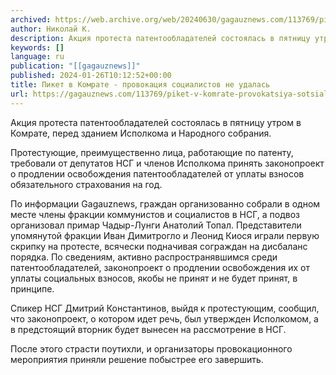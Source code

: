 ```yaml
---
archived: https://web.archive.org/web/20240630/gagauznews.com/113769/piket-v-komrate-provokatsiya-sotsialistov-ne-udalas.html
author: Николай К.
description: Акция протеста патентообладателей состоялась в пятницу утром в Комрате, перед зданием Исполкома и Народного собрания. Протестующие, преимущественно лица, работающие по патенту, требовали от депутатов НСГ и членов Исполкома принять законопроект о продлении освобождения патентообладателей от уплаты взносов обязательного страхования на год. По информации Gagauznews, граждан организованно собрали в одном месте члены фракции коммунистов и социалистов в НСГ, а подвоз организовал примар Чадыр-Лунги Анатолий Топал. Представители упомянутой фракции Иван Димитрогло и Леонид Киося играли первую скрипку на протесте, всячески подначивая сограждан на дисбаланс порядка. По сведениям, активно распространявшимся среди патентообладателей, законопроект о продлении освобождения их от уплаты социальных взносов, якобы не […]
keywords: []
language: ru
publication: "[[gagauznews]]"
published: 2024-01-26T10:12:52+00:00
title: Пикет в Комрате - провокация социалистов не удалась
url: https://gagauznews.com/113769/piket-v-komrate-provokatsiya-sotsialistov-ne-udalas.html
---
```


Акция протеста патентообладателей состоялась в пятницу утром в Комрате, перед зданием Исполкома и Народного собрания.

Протестующие, преимущественно лица, работающие по патенту, требовали от депутатов НСГ и членов Исполкома принять законопроект о продлении освобождения патентообладателей от уплаты взносов обязательного страхования на год.

По информации Gagauznews, граждан организованно собрали в одном месте члены фракции коммунистов и социалистов в НСГ, а подвоз организовал примар Чадыр-Лунги Анатолий Топал. Представители упомянутой фракции Иван Димитрогло и Леонид Киося играли первую скрипку на протесте, всячески подначивая сограждан на дисбаланс порядка. По сведениям, активно распространявшимся среди патентообладателей, законопроект о продлении освобождения их от уплаты социальных взносов, якобы не принят и не будет принят, в принципе.

Спикер НСГ Дмитрий Константинов, выйдя к протестующим, сообщил, что законопроект, о котором идет речь, был утвержден Исполкомом, а в предстоящий вторник будет вынесен на рассмотрение в НСГ.

После этого страсти поутихли, и организаторы провокационного мероприятия приняли решение побыстрее его завершить.